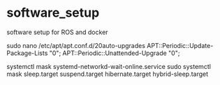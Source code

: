 # software_setup
software setup for ROS and docker

sudo nano /etc/apt/apt.conf.d/20auto-upgrades
APT::Periodic::Update-Package-Lists "0";
APT::Periodic::Unattended-Upgrade "0";

systemctl mask systemd-networkd-wait-online.service
sudo systemctl mask sleep.target suspend.target hibernate.target hybrid-sleep.target
